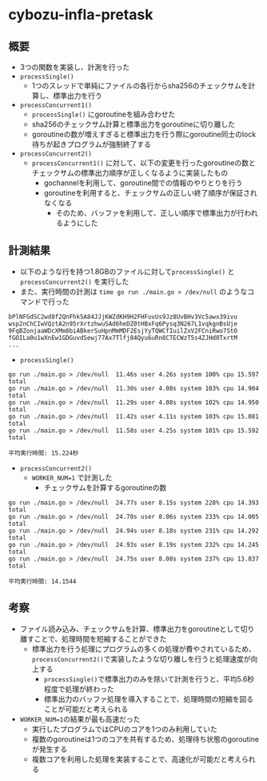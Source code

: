 # cybozu-infla-pretask

## 概要
- 3つの関数を実装し、計測を行った
- `processSingle()`
  - 1つのスレッドで単純にファイルの各行からsha256のチェックサムを計算し、標準出力を行う
- `processConcurrent1()`
  - `processSingle()` にgoroutineを組み合わせた
  - sha256のチェックサム計算と標準出力をgoroutineに切り離した
  - goroutineの数が増えすぎると標準出力を行う際にgoroutine同士のlock待ちが起きプログラムが強制終了する
- `processConcurrent2()`
  - `processConcurrent1()` に対して、以下の変更を行ったgoroutineの数とチェックサムの標準出力順序が正しくなるように実装したもの
    - gochannelを利用して、goroutine間での情報のやりとりを行う
    - goroutineを利用すると、チェックサムの正しい終了順序が保証されなくなる
      - そのため、バッファを利用して、正しい順序で標準出力が行われるようにした

## 計測結果
- 以下のような行を持つ1.8GBのファイルに対して`processSingle()` と `processConcurrent2()` を実行した
- また、実行時間の計測は `time go run ./main.go > /dev/null` のようなコマンドで行った
```
bPlNFGdSC2wd8f2QnFhk5A84JJjKWZdKH9H2FHFuvUs9Jz8UvBHv3Vc5awx39ivu
wsp2nChCIwVQztA2n95rXrtzhwuSAd6heDZ0tHBxFq6Pysq3N267L1vqkgnBsUje
9FqBZonjaaWDcXMm8biABkerSuHpnMmMDF2EsjYyTQWCfIuilZxV2FCniRwo7StO
fGOILa0u1wXnEw1GDGuvdSewj77Ax7Tlfj84Qyu6uRn8CTECWzT5s4ZJHd0TxrtM
...
```
- `processSingle()`
```
go run ./main.go > /dev/null  11.46s user 4.26s system 100% cpu 15.597 total
go run ./main.go > /dev/null  11.30s user 4.08s system 103% cpu 14.904 total
go run ./main.go > /dev/null  11.29s user 4.08s system 102% cpu 14.950 total
go run ./main.go > /dev/null  11.42s user 4.11s system 103% cpu 15.081 total
go run ./main.go > /dev/null  11.58s user 4.25s system 101% cpu 15.592 total

平均実行時間: 15.224秒
```
- `processConcurrent2()`
  - `WORKER_NUM=1` で計測した
    - チェックサムを計算するgoroutineの数
```
go run ./main.go > /dev/null  24.77s user 8.15s system 228% cpu 14.393 total
go run ./main.go > /dev/null  24.70s user 8.06s system 233% cpu 14.005 total
go run ./main.go > /dev/null  24.94s user 8.18s system 231% cpu 14.292 total
go run ./main.go > /dev/null  24.93s user 8.19s system 232% cpu 14.245 total
go run ./main.go > /dev/null  24.75s user 8.08s system 237% cpu 13.837 total

平均実行時間: 14.1544
```

## 考察
- ファイル読み込み、チェックサムを計算、標準出力をgoroutineとして切り離すことで、処理時間を短縮することができた
  - 標準出力を行う処理にプログラムの多くの処理が費やされているため、`processConcurrent2()`で実装したような切り離しを行うと処理速度が向上する
    - `processSingle()`で標準出力のみを除いて計測を行うと、平均5.6秒程度で処理が終わった
    - 標準出力のバッファ処理を導入することで、処理時間の短縮を図ることが可能だと考えられる
- `WORKER_NUM=1`の結果が最も高速だった
  - 実行したプログラムではCPUのコアを1つのみ利用していた
  - 複数のgoroutineは1つのコアを共有するため、処理待ち状態のgoroutineが発生する
  - 複数コアを利用した処理を実装することで、高速化が可能だと考えられる
